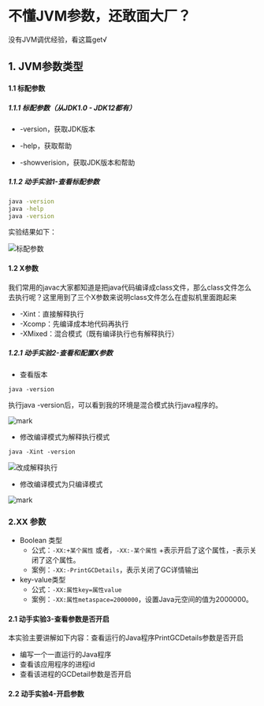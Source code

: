 # 不懂JVM参数，还敢面大厂？

没有JVM调优经验，看这篇get√

## 1. JVM参数类型

#### 1.1 标配参数

##### 1.1.1 标配参数（从JDK1.0 - JDK12都有）

- -version，获取JDK版本

- -help，获取帮助

- -showverision，获取JDK版本和帮助

##### 1.1.2 动手实验1-查看标配参数

``` sh
java -version
java -help
java -version
```

实验结果如下：

![标配参数](http://cdn.jayh.club/blog/20200910/lyME7cvG7yap.png?imageslim)

#### 1.2 X参数

我们常用的javac大家都知道是把java代码编译成class文件，那么class文件怎么去执行呢？这里用到了三个X参数来说明class文件怎么在虚拟机里面跑起来

- -Xint：直接解释执行
- -Xcomp：先编译成本地代码再执行
- -XMixed：混合模式（既有编译执行也有解释执行）

##### 1.2.1 动手实验2-查看和配置X参数

- 查看版本

``` shell
java -version
```

执行java -version后，可以看到我的环境是混合模式执行java程序的。

![mark](http://cdn.jayh.club/blog/20200910/wPsxIbCxpTaU.png?imageslim)

- 修改编译模式为解释执行模式

``` SH
java -Xint -version
```

![改成解释执行](http://cdn.jayh.club/blog/20200910/5goS9BMpWLJp.png?imageslim)

- 修改编译模式为只编译模式

![mark](http://cdn.jayh.club/blog/20200910/O1pySePyyhUo.png?imageslim)



### 2.XX 参数

- Boolean 类型
  - 公式：`-XX:+某个属性` 或者，`-XX:-某个属性` +表示开启了这个属性，-表示关闭了这个属性。
  - 案例：`-XX:-PrintGCDetails`，表示关闭了GC详情输出
- key-value类型
  - 公式：`-XX:属性key=属性value`
  - 案例：`-XX:属性metaspace=2000000`，设置Java元空间的值为2000000。

#### 2.1 动手实验3-查看参数是否开启

本实验主要讲解如下内容：查看运行的Java程序PrintGCDetails参数是否开启

- 编写一个一直运行的Java程序
- 查看该应用程序的进程id
- 查看该进程的GCDetail参数是否开启





#### 2.2 动手实验4-开启参数



